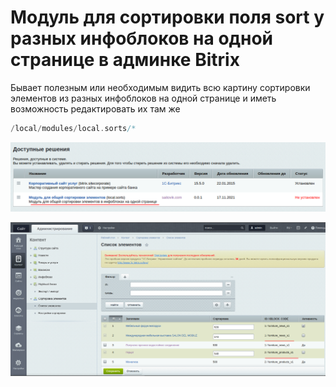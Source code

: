 # Модуль для сортировки поля sort у разных инфоблоков на одной странице в админке Bitrix
Бывает полезным или необходимым видить всю картину сортировки элементов из разных инфоблоков на одной странице и иметь возможность редактировать их там же
```php
/local/modules/local.sorts/*
```
![install modules](https://github.com/otolaa/local_sorts/blob/main/images/local_sorts/local_sorts_install.png)

![local_sorts](https://github.com/otolaa/local_sorts/blob/main/images/local_sorts/local_sorts.png)
